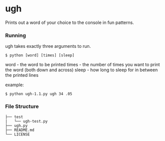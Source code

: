 # ugh
Prints out a word of your choice to the console in fun patterns.

### Running
ugh takes exactly three arguments to run.

```shell
$ python [word] [times] [sleep]
```

word  - the word to be printed
times - the number of times you want to print the word (both down and across)
sleep - how long to sleep for in between the printed lines

example:
```shell
$ python ugh-1.1.py ugh 34 .05
```

### File Structure

```
├── test
|   └── ugh-test.py
├── ugh.py
├── README.md
└── LICENSE
```
